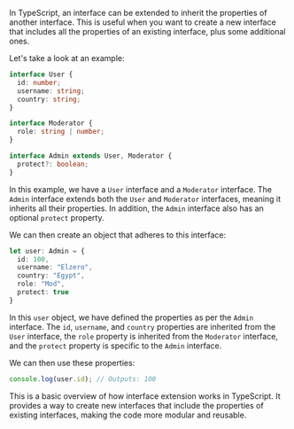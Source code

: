 In TypeScript, an interface can be extended to inherit the properties of another interface. This is useful when you want to create a new interface that includes all the properties of an existing interface, plus some additional ones.

Let's take a look at an example:

```typescript
interface User {
  id: number;
  username: string;
  country: string;
}

interface Moderator {
  role: string | number;
}

interface Admin extends User, Moderator {
  protect?: boolean;
}
```

In this example, we have a `User` interface and a `Moderator` interface. The `Admin` interface extends both the `User` and `Moderator` interfaces, meaning it inherits all their properties. In addition, the `Admin` interface also has an optional `protect` property.

We can then create an object that adheres to this interface:

```typescript
let user: Admin = {
  id: 100,
  username: "Elzero",
  country: "Egypt",
  role: "Mod",
  protect: true
}
```

In this `user` object, we have defined the properties as per the `Admin` interface. The `id`, `username`, and `country` properties are inherited from the `User` interface, the `role` property is inherited from the `Moderator` interface, and the `protect` property is specific to the `Admin` interface.

We can then use these properties:

```typescript
console.log(user.id); // Outputs: 100
```

This is a basic overview of how interface extension works in TypeScript. It provides a way to create new interfaces that include the properties of existing interfaces, making the code more modular and reusable.